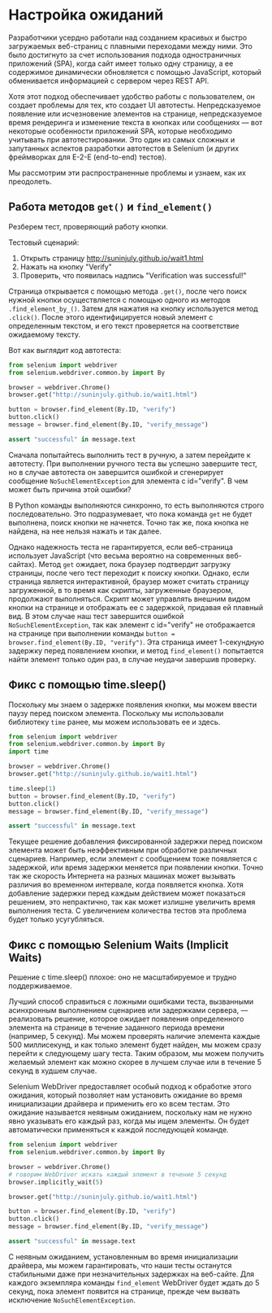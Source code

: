 # Настройка ожиданий

Разработчики усердно работали над созданием красивых и быстро загружаемых веб-страниц с плавными переходами между ними.
Это было достигнуто за счет использования подхода одностраничных приложений (SPA), когда сайт имеет только
одну страницу, а ее содержимое динамически обновляется с помощью JavaScript, который обменивается информацией с сервером
через REST API.

Хотя этот подход обеспечивает удобство работы с пользователем, он создает проблемы для тех, кто создает UI автотесты.
Непредсказуемое появление или исчезновение элементов на странице, непредсказуемое время рендеринга и
изменение текста в кнопках или сообщениях — вот некоторые особенности приложений SPA, которые необходимо учитывать при
автотестировании. Это один из самых сложных и запутанных аспектов разработки автотестов в Selenium (и других фреймворках
для E-2-E (end-to-end) тестов).

Мы рассмотрим эти распространенные проблемы и узнаем, как их преодолеть.

## Работа методов `get()` и `find_element()`

Резберем тест, проверяющий работу кнопки.

Тестовый сценарий:

1. Открыть страницу http://suninjuly.github.io/wait1.html
2. Нажать на кнопку "Verify"
3. Проверить, что появилась надпись "Verification was successful!"

Страница открывается с помощью метода `.get()`, после чего поиск нужной кнопки осуществляется с помощью одного из
методов `.find_element_by_()`.
Затем для нажатия на кнопку используется метод `.click()`. После этого идентифицируется новый элемент с
определенным текстом, и его текст проверяется на соответствие ожидаемому тексту.

Вот как выглядит код автотеста:

```python
from selenium import webdriver
from selenium.webdriver.common.by import By

browser = webdriver.Chrome()
browser.get("http://suninjuly.github.io/wait1.html")

button = browser.find_element(By.ID, "verify")
button.click()
message = browser.find_element(By.ID, "verify_message")

assert "successful" in message.text
```

Сначала попытайтесь выполнить тест в ручную, а затем перейдите к автотесту. При выполнении ручного теста вы успешно
завершите тест, но в случае автотеста он завершится ошибкой и сгенерирует сообщение `NoSuchElementException`
для элемента с id="verify". В чем может быть причина этой ошибки?

В Python команды выполняются синхронно, то есть выполняются строго последовательно. Это подразумевает, что пока команда
`get` не будет выполнена, поиск кнопки не начнется. Точно так же, пока кнопка не найдена, на нее нельзя нажать и так
далее.

Однако надежность теста не гарантируется, если веб-страница использует JavaScript (что весьма вероятно на современных
веб-сайтах). Метод `get` ожидает, пока браузер подтвердит загрузку страницы, после чего тест переходит к поиску кнопки.
Однако, если страница является интерактивной, браузер может считать страницу загруженной, в то время как скрипты,
загруженные браузером, продолжают выполняться. Скрипт может управлять внешним видом кнопки на странице и отображать ее с
задержкой, придавая ей плавный вид. В этом случае наш тест завершится ошибкой `NoSuchElementException`,
так как элемент с id="verify" не отображается на странице при выполнении команды
`button = browser.find_element(By.ID, "verify")`.
Эта страница имеет 1-секундную задержку перед появлением кнопки,
и метод `find_element()` попытается найти элемент только один раз, в случае неудачи завершив проверку.

## Фикс с помощью time.sleep()

Поскольку мы знаем о задержке появления кнопки, мы можем ввести паузу перед поиском элемента. Поскольку мы использовали
библиотеку `time` ранее, мы можем использовать ее и здесь.

```python
from selenium import webdriver
from selenium.webdriver.common.by import By
import time

browser = webdriver.Chrome()
browser.get("http://suninjuly.github.io/wait1.html")

time.sleep(1)
button = browser.find_element(By.ID, "verify")
button.click()
message = browser.find_element(By.ID, "verify_message")

assert "successful" in message.text
```

Текущее решение добавления фиксированной задержки перед поиском элемента может быть неэффективным при обработке
различных сценариев. Например, если элемент с сообщением тоже появляется с задержкой, или время задержки меняется при
появлении кнопки. Точно так же скорость Интернета на разных машинах может вызывать различия во временном интервале,
когда появляется кнопка. Хотя добавление задержки перед каждым действием может показаться решением, это непрактично, так
как может излишне увеличить время выполнения теста. С увеличением количества тестов эта проблема будет только
усугубляться.

## Фикс с помощью Selenium Waits (Implicit Waits)

Решение с time.sleep() плохое: оно не масштабируемое и трудно поддерживаемое.

Лучший способ справиться с ложными ошибками теста, вызванными асинхронным выполнением сценариев или задержками
сервера, — реализовать решение, которое ожидает появления определенного элемента на странице в течение заданного периода
времени (например, 5 секунд). Мы можем проверять наличие элемента каждые 500 миллисекунд, и как только элемент будет
найден, мы можем сразу перейти к следующему шагу теста. Таким образом, мы можем получить желаемый элемент как можно
скорее в лучшем случае или в течение 5 секунд в худшем случае.

Selenium WebDriver предоставляет особый подход к обработке этого ожидания, который позволяет нам установить ожидание во
время инициализации драйвера и применить его ко всем тестам. Это ожидание называется неявным ожиданием, поскольку нам не
нужно явно указывать его каждый раз, когда мы ищем элементы. Он будет автоматически применяться к каждой последующей
команде.

```python
from selenium import webdriver
from selenium.webdriver.common.by import By

browser = webdriver.Chrome()
# говорим WebDriver искать каждый элемент в течение 5 секунд
browser.implicitly_wait(5)

browser.get("http://suninjuly.github.io/wait1.html")

button = browser.find_element(By.ID, "verify")
button.click()
message = browser.find_element(By.ID, "verify_message")

assert "successful" in message.text
```

С неявным ожиданием, установленным во время инициализации драйвера, мы можем гарантировать, что наши тесты останутся
стабильными даже при незначительных задержках на веб-сайте. Для каждого экземпляра команды `find_element` WebDriver
будет ждать до 5 секунд, пока элемент появится на странице, прежде чем вызвать исключение `NoSuchElementException`.
